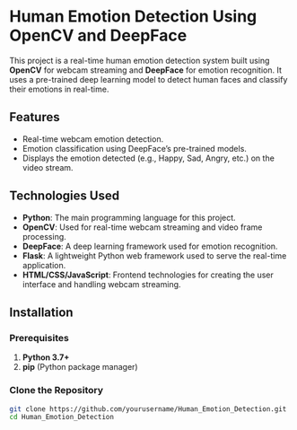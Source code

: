# Human Emotion Detection Using OpenCV and DeepFace

This project is a real-time human emotion detection system built using **OpenCV** for webcam streaming and **DeepFace** for emotion recognition. It uses a pre-trained deep learning model to detect human faces and classify their emotions in real-time.

## Features

- Real-time webcam emotion detection.
- Emotion classification using DeepFace’s pre-trained models.
- Displays the emotion detected (e.g., Happy, Sad, Angry, etc.) on the video stream.

## Technologies Used

- **Python**: The main programming language for this project.
- **OpenCV**: Used for real-time webcam streaming and video frame processing.
- **DeepFace**: A deep learning framework used for emotion recognition.
- **Flask**: A lightweight Python web framework used to serve the real-time application.
- **HTML/CSS/JavaScript**: Frontend technologies for creating the user interface and handling webcam streaming.

## Installation

### Prerequisites

1. **Python 3.7+**
2. **pip** (Python package manager)

### Clone the Repository

```bash
git clone https://github.com/yourusername/Human_Emotion_Detection.git
cd Human_Emotion_Detection

